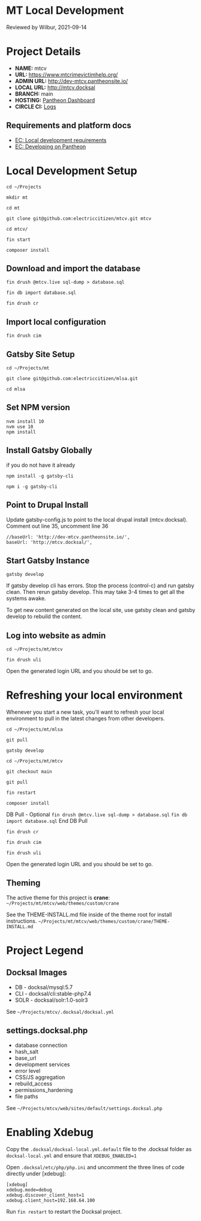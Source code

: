 MT Local Development
====================
Reviewed by Wilbur, 2021-09-14

# Project Details

- **NAME:**  mtcv
- **URL:** https://www.mtcrimevictimhelp.org/
- **ADMIN URL:** http://dev-mtcv.pantheonsite.io/
- **LOCAL URL:** http://mtcv.docksal
- **BRANCH:** main
- **HOSTING:** [Pantheon Dashboard](https://dashboard.pantheon.io/sites/ad79477c-5d06-4234-b6b8-582ebeee0e5c)
- **CIRCLE CI:** [Logs](https://app.circleci.com/pipelines/github/electriccitizen/mtcv)

## Requirements and platform docs

- [EC: Local development requirements](https://docs.google.com/document/d/1_yeISu5bW5637TCeXByi82LUUfD1jeeSDHh5IeiPz4o/edit?usp=sharing)
- [EC: Developing on Pantheon](https://docs.google.com/document/d/1oTBHep57WENbf8PnM4LSn2Zx6x5EKA1rSYDEMvBEsUY/edit)

# Local Development Setup

`cd ~/Projects`

`mkdir mt`

`cd mt`

`git clone git@github.com:electriccitizen/mtcv.git mtcv`

`cd mtcv/`

`fin start`

`composer install`

## Download and import the database

`fin drush @mtcv.live sql-dump > database.sql`

`fin db import database.sql`

`fin drush cr`

## Import local configuration

`fin drush cim`

## Gatsby Site Setup

`cd ~/Projects/mt`

`git clone git@github.com:electriccitizen/mlsa.git`

`cd mlsa`

## Set NPM version
```
nvm install 10
nvm use 10
npm install
```
## Install Gatsby Globally 
if you do not have it already

`npm install -g gatsby-cli`

`npm i -g gatsby-cli`

## Point to Drupal Install
Update gatsby-config.js to point to the local drupal install (mtcv.docksal). 
Comment out line 35, uncomment line 36
```
//baseUrl: 'http://dev-mtcv.pantheonsite.io/',
baseUrl: 'http://mtcv.docksal/',
```

## Start Gatsby Instance

`gatsby develop`

If gatsby develop cli has errors. Stop the process (control-c) and run gatsby clean. Then rerun gatsby develop. This may take 3-4 times to get all the systems awake.

To get new content generated on the local site, use gatsby clean and gatsby develop to rebuild the content.

## Log into website as admin

`cd ~/Projects/mt/mtcv`

`fin drush uli`

Open the generated login URL and you should be set to go.

# Refreshing your local environment

Whenever you start a new task, you'll want to refresh your local environment to pull in the latest changes from other developers.

`cd ~/Projects/mt/mlsa`

`git pull`

`gatsby develop`

`cd ~/Projects/mt/mtcv`

`git checkout main`

`git pull`

`fin restart`

`composer install`

DB Pull - Optional
`fin drush @mtcv.live sql-dump > database.sql`
`fin db import database.sql`
End DB Pull

`fin drush cr`

`fin drush cim`

`fin drush uli`

Open the generated login URL and you should be set to go.

## Theming
The active theme for this project is **crane**:
`~/Projects/mt/mtcv/web/themes/custom/crane`

See the THEME-INSTALL.md file inside of the theme root for install instructions.
`~/Projects/mt/mtcv/web/themes/custom/crane/THEME-INSTALL.md`

# Project Legend
## Docksal Images
- DB - docksal/mysql:5.7
- CLI - docksal/cli:stable-php7.4
- SOLR - docksal/solr:1.0-solr3

See `~/Projects/mtcv/.docksal/docksal.yml`

## settings.docksal.php
- database connection
- hash_salt
- base_url
- development services
- error level
- CSS/JS aggregation
- rebuild_access
- permissions_hardening
- file paths

See `~/Projects/mtcv/web/sites/default/settings.docksal.php`

# Enabling Xdebug

Copy the `.docksal/docksal-local.yml.default` file to the .docksal folder as `docksal-local.yml` and ensure that `XDEBUG_ENABLED=1`

Open `.docksal/etc/php/php.ini` and uncomment the three lines of code directly under [xdebug]:

```
[xdebug]
xdebug.mode=debug
xdebug.discover_client_host=1
xdebug.client_host=192.168.64.100
```

Run `fin restart` to restart the Docksal project.
